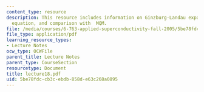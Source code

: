 ```yaml
---
content_type: resource
description: This resource includes information on Ginzburg-Landau expansion, Ginzburg-Landau
  equation, and comparison with  MQM.
file: /media/courses/6-763-applied-superconductivity-fall-2005/5be78fdccb3cebdb858de63c268a0895_lecture18.pdf
file_type: application/pdf
learning_resource_types:
- Lecture Notes
ocw_type: OCWFile
parent_title: Lecture Notes
parent_type: CourseSection
resourcetype: Document
title: lecture18.pdf
uid: 5be78fdc-cb3c-ebdb-858d-e63c268a0895
---
```

